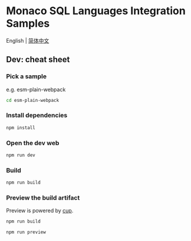 # Monaco SQL Languages Integration Samples

English | [简体中文](./README.zh-CN.md)

## Dev: cheat sheet
### Pick a sample
e.g. esm-plain-webpack
```bash
cd esm-plain-webpack
```

### Install dependencies
```bash
npm install
```

### Open the dev web
```bash
npm run dev
```

### Build
```bash
npm run build
```

### Preview the build artifact
Preview is powered by [cup](https://github.com/wewoor/cup).
```bash
npm run build
```

```bash
npm run preview
```
